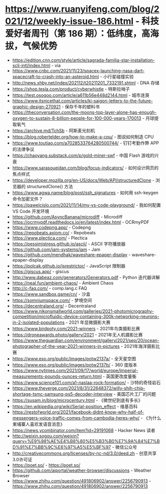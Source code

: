# https://www.ruanyifeng.com/blog/2021/12/weekly-issue-186.html - 科技爱好者周刊（第 186 期）：低纬度，高海拔，气候优势

- https://edition.cnn.com/style/article/sagrada-familia-star-installation-scli-intl/index.html - via
- https://www.cnbc.com/2021/11/23/spacex-launching-nasa-dart-spacecraft-to-crash-into-an-asteroid.html - 小行星碰撞实验
- http://news.xhby.net/index/202112/t20211201_7332191.shtml - DNA 存储
- https://shop.tesla.com/product/cyberwhistle - 特斯拉哨子
- https://test.osogoo.com/article/a611b56e448d2144.html - 城市涟漪
- https://www.itsnicethat.com/articles/ki-saigon-letters-to-the-future-graphic-design-270921 - 保存千年的塑料书
- https://theconversation.com/the-moons-top-layer-alone-has-enough-oxygen-to-sustain-8-billion-people-for-100-000-years-170013 - 月球提取氧气
- https://archive.md/TchSb - 阿斯麦光刻机
- https://blog.robertelder.org/how-to-make-a-cpu/ - 图说如何制造 CPU
- https://www.toutiao.com/a7028533764280500744/ - 钉钉考勤作弊 APP 的法律争议
- https://chaoyang.substack.com/p/gold-miner-swf - 中国 Flash 游戏的兴衰
- https://www.sarasoueidan.com/blog/focus-indicators/ - 如何设计网页的焦点样式
- https://developer.mozilla.org/en-US/docs/Web/API/structuredClone - 浏览器的 structuredClone() 方法
- https://www.agwa.name/blog/post/ssh_signatures - 如何用 ssh-keygen 命令加密文件？
- https://pawelcislo.com/2021/11/14/my-vs-code-playground/ - 我如何配置 VS Code 开发环境
- https://github.com/AsyncBanana/microdiff - Microdiff
- https://ocrmypdf.readthedocs.io/en/latest/index.html - OCRmyPDF
- https://www.codepng.app/ - Codepng
- https://repobeats.axiom.co/ - Repobeats
- https://www.plectica.com/ - Plectica
- https://pessimistress.github.io/ascii/ - ASCII 字符播放器
- https://github.com/jam-systems/jam - Jam
- https://github.com/mendhak/waveshare-epaper-display - waveshare-epaper-display
- https://polcak.github.io/jsrestrictor/ - JavaScript 限制器
- https://giscus.app/ - giscus
- http://www.dabeaz.com/generators/Generators.pdf - Python 迭代器详解
- https://neal.fun/ambient-chaos/ - Ambient Chaos
- http://c-faq.com/ - comp.lang.c FAQ
- https://www.sandbox.game/cn/ - 沙盒
- https://somniumspace.com/ - 梦境空间
- https://decentraland.org/ - Decentraland
- https://www.nikonsmallworld.com/galleries/2021-photomicrography-competition/microfluidic-device-containing-300k-networking-neurons-in-2-isolated-populations - 2021 年显微摄影大赛
- https://www.birdpoty.com/2021-winners - 2021年鸟类摄影比赛
- https://droneawards.photo/gallery/2021 - 2021年无人机摄影比赛
- https://www.theguardian.com/environment/gallery/2021/sep/20/ocean-photographer-of-the-year-2021-winners-in-pictures - 2021年海洋摄影比赛
- https://www.eso.org/public/images/potw2137a/ - 全天星空图
- https://www.eso.org/public/images/potw2137b/ - 360 度版本
- https://www.nytimes.com/2021/09/17/world/europe/imperial-measurements-pounds-ounces-return.html - 英国更改度量衡
- https://www.science101.com/a1-naslaa-rock-formation/ - 沙特的奇怪岩石
- https://www.theverge.com/2021/8/31/22648372/willy-shih-chip-shortage-tsmc-samsung-ps5-decoder-interview - 美国芯片工厂的问题
- https://susam.in/blog/microcentury.html - 《微世纪到底有多长》
- https://en.wikipedia.org/wiki/Serial-position_effect - 维基百科
- https://restofworld.org/2021/facebook-didnt-know-why-half-of-messengers-voice-traffic-comes-from-cambodia-heres-why/ - 《为什么柬埔寨人喜欢发语音消息》
- https://news.ycombinator.com/item?id=29191068 - Hacker News 读者
- http://weixin.sogou.com/weixin?query=%E9%98%AE%E4%B8%80%E5%B3%B0%E7%9A%84%E7%BD%91%E7%BB%9C%E6%97%A5%E5%BF%97 - 微信公众号
- http://creativecommons.org/licenses/by-nc-nd/3.0/deed.zh - 创意共享3.0许可证
- https://poet.so/ - https://poet.so/
- https://github.com/aiportal/weather-browser/discussions - Weather Browser
- https://www.zhihu.com/question/491806902/answer/2256790913 - https://www.zhihu.com/question/491806902/answer/2256790913